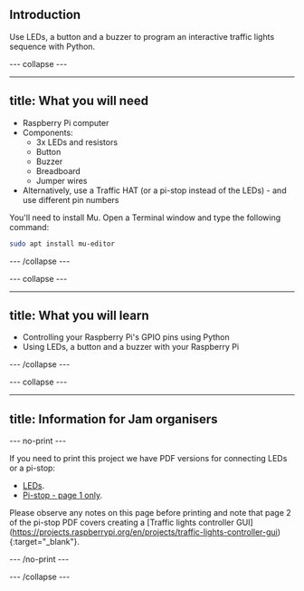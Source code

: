 ## Introduction

Use LEDs, a button and a buzzer to program an interactive traffic lights sequence with Python.

--- collapse ---

---
title: What you will need
---

- Raspberry Pi computer
- Components:
  - 3x LEDs and resistors
  - Button
  - Buzzer
  - Breadboard
  - Jumper wires
- Alternatively, use a Traffic HAT (or a pi-stop instead of the LEDs) - and use different pin numbers

You'll need to install Mu. Open a Terminal window and type the following command:

```bash
sudo apt install mu-editor
```

--- /collapse ---

--- collapse ---

---
title: What you will learn
---

- Controlling your Raspberry Pi's GPIO pins using Python
- Using LEDs, a button and a buzzer with your Raspberry Pi

--- /collapse ---

--- collapse ---

---
title: Information for Jam organisers
---

--- no-print ---

If you need to print this project we have PDF versions for connecting LEDs or a pi-stop: 
+ [LEDs](https://github.com/raspberrypilearning/jam-worksheets/raw/master/pdf/Traffic-Lights-Python.pdf). 
+ [Pi-stop - page 1 only](https://github.com/raspberrypilearning/jam-worksheets/raw/master/pdf/Interactive-Traffic-Lights-Python.pdf).

Please observe any notes on this page before printing and note that page 2 of the pi-stop PDF covers creating a [Traffic lights controller GUI] (https://projects.raspberrypi.org/en/projects/traffic-lights-controller-gui){:target="_blank"}.


--- /no-print ---

--- /collapse ---
